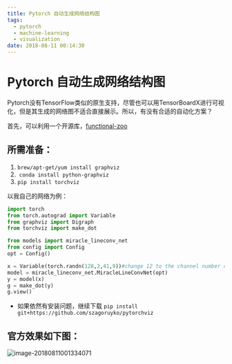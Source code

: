 ```yaml
---
title: Pytorch 自动生成网络结构图
tags:
  - pytorch
  - machine-learning
  - visualization
date: 2018-08-11 00:14:30
---
```



# Pytorch 自动生成网络结构图

Pytorch没有TensorFlow类似的原生支持，尽管也可以用TensorBoardX进行可视化，但是其生成的网络图不适合直接展示。所以，有没有合适的自动化方案？

首先，可以利用一个开源库，[functional-zoo](https://github.com/szagoruyko/functional-zoo)

## 所需准备：

1. `brew/apt-get/yum install graphviz`
2.  `conda install python-graphviz`
3. `pip install torchviz`

以我自己的网络为例：

```python
import torch
from torch.autograd import Variable
from graphviz import Digraph
from torchviz import make_dot

from models import miracle_lineconv_net
from config import Config
opt = Config()

x = Variable(torch.randn(128,2,41,9))#change 12 to the channel number of network input
model = miracle_lineconv_net.MiracleLineConvNet(opt)
y = model(x)
g = make_dot(y)
g.view()
```

+ 如果依然有安装问题，继续下载 `pip install git+https://github.com/szagoruyko/pytorchviz`

## 官方效果如下图：

![image-20180811001334071](0069RVTdly1fu5opw86r4j30nq0ou416.jpg)
